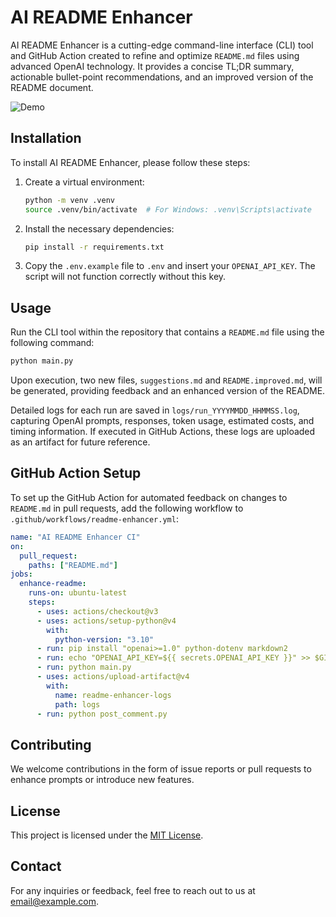 # AI README Enhancer

AI README Enhancer is a cutting-edge command-line interface (CLI) tool and GitHub Action created to refine and optimize `README.md` files using advanced OpenAI technology. It provides a concise TL;DR summary, actionable bullet-point recommendations, and an improved version of the README document.

![Demo](https://via.placeholder.com/600x200.png?text=AI+README+Enhancer+Demo)

## Installation

To install AI README Enhancer, please follow these steps:

1. Create a virtual environment:
    ```bash
    python -m venv .venv
    source .venv/bin/activate  # For Windows: .venv\Scripts\activate
    ```
2. Install the necessary dependencies:
    ```bash
    pip install -r requirements.txt
    ```
3. Copy the `.env.example` file to `.env` and insert your `OPENAI_API_KEY`. The script will not function correctly without this key.

## Usage

Run the CLI tool within the repository that contains a `README.md` file using the following command:

```bash
python main.py
```

Upon execution, two new files, `suggestions.md` and `README.improved.md`, will be generated, providing feedback and an enhanced version of the README.

Detailed logs for each run are saved in `logs/run_YYYYMMDD_HHMMSS.log`, capturing OpenAI prompts, responses, token usage, estimated costs, and timing information. If executed in GitHub Actions, these logs are uploaded as an artifact for future reference.

## GitHub Action Setup

To set up the GitHub Action for automated feedback on changes to `README.md` in pull requests, add the following workflow to `.github/workflows/readme-enhancer.yml`:

```yaml
name: "AI README Enhancer CI"
on:
  pull_request:
    paths: ["README.md"]
jobs:
  enhance-readme:
    runs-on: ubuntu-latest
    steps:
      - uses: actions/checkout@v3
      - uses: actions/setup-python@v4
        with:
          python-version: "3.10"
      - run: pip install "openai>=1.0" python-dotenv markdown2
      - run: echo "OPENAI_API_KEY=${{ secrets.OPENAI_API_KEY }}" >> $GITHUB_ENV
      - run: python main.py
      - uses: actions/upload-artifact@v4
        with:
          name: readme-enhancer-logs
          path: logs
      - run: python post_comment.py
```

## Contributing

We welcome contributions in the form of issue reports or pull requests to enhance prompts or introduce new features.

## License

This project is licensed under the [MIT License](LICENSE).

## Contact

For any inquiries or feedback, feel free to reach out to us at [email@example.com](mailto:email@example.com).